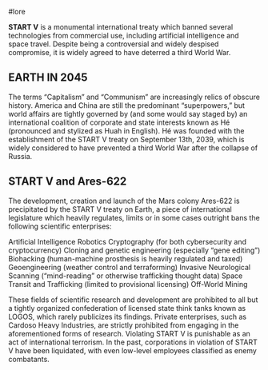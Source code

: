 #lore

**START V** is a monumental international treaty which banned several technologies from commercial use, including artificial intelligence and space travel. Despite being a controversial and widely despised compromise, it is widely agreed to have deterred a third World War.

## EARTH IN 2045

The terms “Capitalism” and “Communism” are increasingly relics of obscure history. America and China are still the predominant “superpowers,” but world affairs are tightly governed by (and some would say staged by) an international coalition of corporate and state interests known as Hé (pronounced and stylized as Huah in English). Hé was founded with the establishment of the START V treaty on September 13th, 2039, which is widely considered to have prevented a third World War after the collapse of Russia.

## START V and Ares-622

The development, creation and launch of the Mars colony Ares-622 is precipitated by the START V treaty on Earth, a piece of international legislature which heavily regulates, limits or in some cases outright bans the following scientific enterprises:

Artificial Intelligence
Robotics
Cryptography (for both cybersecurity and cryptocurrency)
Cloning and genetic engineering (especially “gene editing”)
Biohacking (human-machine prosthesis is heavily regulated and taxed)
Geoengineering (weather control and terraforming)
Invasive Neurological Scanning (“mind-reading” or otherwise trafficking thought data)
Space Transit and Trafficking (limited to provisional licensing)
Off-World Mining

These fields of scientific research and development are prohibited to all but a tightly organized confederation of licensed state think tanks known as LOGOS, which rarely publicizes its findings. Private enterprises, such as Cardoso Heavy Industries, are strictly prohibited from engaging in the aforementioned forms of research. Violating START V is punishable as an act of international terrorism. In the past, corporations in violation of START V have been liquidated, with even low-level employees classified as enemy combatants.
